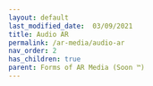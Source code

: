 ```yaml
---
layout: default
last_modified_date:  03/09/2021
title: Audio AR
permalink: /ar-media/audio-ar
nav_order: 2
has_children: true
parent: Forms of AR Media (Soon ™)
---
```


